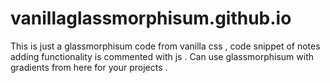 # vanillaglassmorphisum.github.io
This is just a glassmorphisum code from vanilla css , code snippet of notes adding functionality is commented with js . 
Can use glassmorphisum with gradients from here for your projects . 
